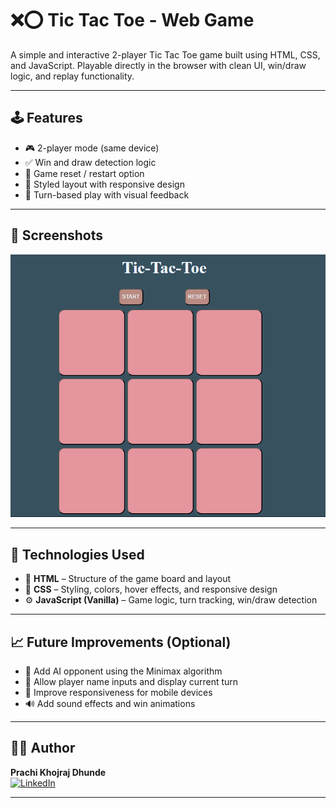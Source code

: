 # ❌⭕ Tic Tac Toe - Web Game

A simple and interactive 2-player Tic Tac Toe game built using HTML, CSS, and JavaScript. Playable directly in the browser with clean UI, win/draw logic, and replay functionality.

---

## 🕹️ Features

- 🎮 2-player mode (same device)
- ✅ Win and draw detection logic
- 🔁 Game reset / restart option
- 🎨 Styled layout with responsive design
- 🧠 Turn-based play with visual feedback

---

## 📸 Screenshots

![Web Preview](ticTacToe.png)

---

## 🔧 Technologies Used

- 🧱 **HTML** – Structure of the game board and layout  
- 🎨 **CSS** – Styling, colors, hover effects, and responsive design  
- ⚙️ **JavaScript (Vanilla)** – Game logic, turn tracking, win/draw detection  

---

## 📈 Future Improvements (Optional)

- 🤖 Add AI opponent using the Minimax algorithm  
- 👥 Allow player name inputs and display current turn  
- 📱 Improve responsiveness for mobile devices  
- 🔊 Add sound effects and win animations  

---

## 🧑‍💻 Author

**Prachi Khojraj Dhunde**  
[![LinkedIn](https://img.shields.io/badge/LinkedIn-%230077B5.svg?style=flat&logo=linkedin&logoColor=white)](https://www.linkedin.com/in/prachi-dhunde-408b2825a)

---

